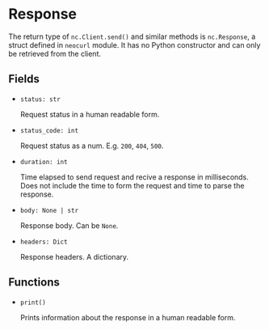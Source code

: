# Response

The return type of `nc.Client.send()` and similar methods is `nc.Response`, a struct defined in `neocurl` module.
It has no Python constructor and can only be retrieved from the client.

## Fields

- `status: str`

  Request status in a human readable form.

- `status_code: int`

  Request status as a num. E.g. `200`, `404`, `500`.

- `duration: int`

  Time elapsed to send request and recive a response in milliseconds.
  Does not include the time to form the request and time to parse the response.

- `body: None | str`

  Response body. Can be `None`.

- `headers: Dict`

  Response headers. A dictionary.

## Functions

- `print()`

  Prints information about the response in a human readable form.
